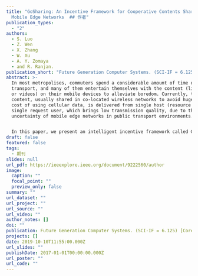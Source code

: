```yaml
---
title: "GoSharing: An Incentive Framework for Cooperative Contents Sharing in
  Mobile Edge Networks  ## 作者"
publication_types:
  - "2"
authors:
  - S. Luo
  - Z. Wen
  - X. Zhang
  - W. Xu
  - A. Y. Zomaya
  - and R. Ranjan.
publication_short: "Future Generation Computer Systems. (SCI-IF = 6.125) [Core A] "
abstract: >-
  In most metropolises, commuters spend a considerable amount of time on public
  transport, and many of them entertain themselves with the content (like music
  or videos) on their mobile devices to alleviate boredom. Currently, the
  content, usually shared in co-located wireless networks to avoid huge monetary
  cost of using cellular data, is delivered from single host (resource owner) to
  single request user, which brings low transmission quality, due to the
  uncertainty of mobile edge networks in public transport environments.


  In this paper, we present an intelligent incentive framework called GoSharing which encourages multiple hosts to share content collaboratively to improve delivery quality, by taking advantage of users’ association and consideration of network Quality of Service(QoS) requirements. The highlight of GoSharing is the novel Association-based Intelligent incentive mechanism that consists of three key components. First, a Fast Candidate Generation algorithm discovers users’ association according to their stored content and QoS requirements and filters the candidate groups from large host groups. Second, a Host Selection algorithm finds a near-optimal solution among candidate groups within an approximate factor of , where  denotes the maximum size of completed tasks when any candidate group is selected. Last but not least, a Payment Determination algorithm determines the payment of resource contributors while guaranteeing the truthfulness of their bids based on the procurement auction. Both theoretical analysis and extensive simulations demonstrate that GoSharing not only effectively motivates hosts’ collaborative sharing, but also achieves the properties of truthfulness, individual rationality, high computational efficiency, low overpayment ratio, and high download ratio.
draft: false
featured: false
tags:
  - 期刊
slides: null
url_pdf: https://ieeexplore.ieee.org/document/9222560/author
image:
  caption: ""
  focal_point: ""
  preview_only: false
summary: ""
url_dataset: ""
url_project: ""
url_source: ""
url_video: ""
author_notes: []
doi: ""
publication: Future Generation Computer Systems. (SCI-IF = 6.125) [Core A]
projects: []
date: 2019-10-10T11:55:00.000Z
url_slides: ""
publishDate: 2017-01-01T00:00:00.000Z
url_poster: ""
url_code: ""
---
```

